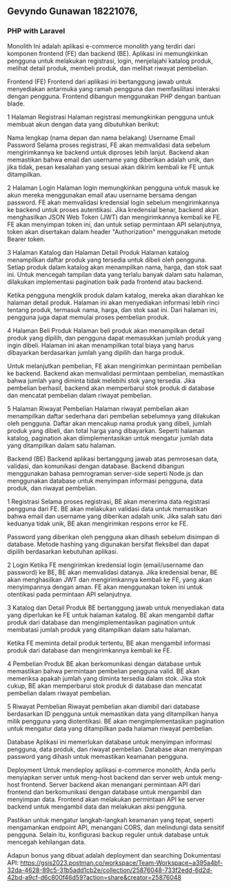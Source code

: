 ## Gevyndo Gunawan 18221076,
### PHP with Laravel

Monolith
Ini adalah aplikasi e-commerce monolith yang terdiri dari komponen frontend (FE) dan backend (BE). Aplikasi ini memungkinkan pengguna untuk melakukan registrasi, login, menjelajahi katalog produk, melihat detail produk, membeli produk, dan melihat riwayat pembelian.

Frontend (FE)
Frontend dari aplikasi ini bertanggung jawab untuk menyediakan antarmuka yang ramah pengguna dan memfasilitasi interaksi dengan pengguna. Frontend dibangun menggunakan PHP dengan bantuan blade.

1 Halaman Registrasi
Halaman registrasi memungkinkan pengguna untuk membuat akun dengan data yang dibutuhkan berikut:

Nama lengkap (nama depan dan nama belakang)
Username
Email
Password
Selama proses registrasi, FE akan memvalidasi data sebelum mengirimkannya ke backend untuk diproses lebih lanjut. Backend akan memastikan bahwa email dan username yang diberikan adalah unik, dan jika tidak, pesan kesalahan yang sesuai akan dikirim kembali ke FE untuk ditampilkan.

2 Halaman Login
Halaman login memungkinkan pengguna untuk masuk ke akun mereka menggunakan email atau username bersama dengan password. FE akan memvalidasi kredensial login sebelum mengirimkannya ke backend untuk proses autentikasi. Jika kredensial benar, backend akan menghasilkan JSON Web Token (JWT) dan mengirimkannya kembali ke FE. FE akan menyimpan token ini, dan untuk setiap permintaan API selanjutnya, token akan disertakan dalam header "Authorization" menggunakan metode Bearer token.

3 Halaman Katalog dan Halaman Detail Produk
Halaman katalog menampilkan daftar produk yang tersedia untuk dibeli oleh pengguna. Setiap produk dalam katalog akan menampilkan nama, harga, dan stok saat ini. Untuk mencegah tampilan data yang terlalu banyak dalam satu halaman, dilakukan implementasi pagination baik pada frontend atau backend.

Ketika pengguna mengklik produk dalam katalog, mereka akan diarahkan ke halaman detail produk. Halaman ini akan menyediakan informasi lebih rinci tentang produk, termasuk nama, harga, dan stok saat ini. Dari halaman ini, pengguna juga dapat memulai proses pembelian produk.

4 Halaman Beli Produk
Halaman beli produk akan menampilkan detail produk yang dipilih, dan pengguna dapat memasukkan jumlah produk yang ingin dibeli. Halaman ini akan menampilkan total biaya yang harus dibayarkan berdasarkan jumlah yang dipilih dan harga produk.

Untuk melanjutkan pembelian, FE akan mengirimkan permintaan pembelian ke backend. Backend akan memvalidasi permintaan pembelian, memastikan bahwa jumlah yang diminta tidak melebihi stok yang tersedia. Jika pembelian berhasil, backend akan memperbarui stok produk di database dan mencatat pembelian dalam riwayat pembelian.

5 Halaman Riwayat Pembelian
Halaman riwayat pembelian akan menampilkan daftar sederhana dari pembelian sebelumnya yang dilakukan oleh pengguna. Daftar akan mencakup nama produk yang dibeli, jumlah produk yang dibeli, dan total harga yang dibayarkan. Seperti halaman katalog, pagination akan diimplementasikan untuk mengatur jumlah data yang ditampilkan dalam satu halaman.

Backend (BE)
Backend aplikasi bertanggung jawab atas pemrosesan data, validasi, dan komunikasi dengan database. Backend dibangun menggunakan bahasa pemrograman server-side seperti Node.js dan menggunakan database untuk menyimpan informasi pengguna, data produk, dan riwayat pembelian.

1 Registrasi
Selama proses registrasi, BE akan menerima data registrasi pengguna dari FE. BE akan melakukan validasi data untuk memastikan bahwa email dan username yang diberikan adalah unik. Jika salah satu dari keduanya tidak unik, BE akan mengirimkan respons error ke FE.

Password yang diberikan oleh pengguna akan dihash sebelum disimpan di database. Metode hashing yang digunakan bersifat fleksibel dan dapat dipilih berdasarkan kebutuhan aplikasi.

2 Login
Ketika FE mengirimkan kredensial login (email/username dan password) ke BE, BE akan memvalidasi datanya. Jika kredensial benar, BE akan menghasilkan JWT dan mengirimkannya kembali ke FE, yang akan menyimpannya dengan aman. FE akan menggunakan token ini untuk otentikasi pada permintaan API selanjutnya.

3 Katalog dan Detail Produk
BE bertanggung jawab untuk menyediakan data yang diperlukan ke FE untuk halaman katalog. BE akan mengambil daftar produk dari database dan mengimplementasikan pagination untuk membatasi jumlah produk yang ditampilkan dalam satu halaman.

Ketika FE meminta detail produk tertentu, BE akan mengambil informasi produk dari database dan mengirimkannya kembali ke FE.

4 Pembelian Produk
BE akan berkomunikasi dengan database untuk memastikan bahwa permintaan pembelian pengguna valid. BE akan memeriksa apakah jumlah yang diminta tersedia dalam stok. Jika stok cukup, BE akan memperbarui stok produk di database dan mencatat pembelian dalam riwayat pembelian.

5 Riwayat Pembelian
Riwayat pembelian akan diambil dari database berdasarkan ID pengguna untuk memastikan data yang ditampilkan hanya milik pengguna yang diotentikasi. BE akan mengimplementasikan pagination untuk mengatur data yang ditampilkan pada halaman riwayat pembelian.

Database
Aplikasi ini memerlukan database untuk menyimpan informasi pengguna, data produk, dan riwayat pembelian. Database akan menyimpan password yang dihash untuk memastikan keamanan pengguna.

Deployment
Untuk mendeploy aplikasi e-commerce monolith, Anda perlu menyiapkan server untuk meng-host backend dan server web untuk meng-host frontend. Server backend akan menangani permintaan API dari frontend dan berkomunikasi dengan database untuk mengambil dan menyimpan data. Frontend akan melakukan permintaan API ke server backend untuk mengambil data dan melakukan aksi pengguna.

Pastikan untuk mengatur langkah-langkah keamanan yang tepat, seperti mengamankan endpoint API, menangani CORS, dan melindungi data sensitif pengguna. Selain itu, konfigurasi backup reguler untuk database untuk mencegah kehilangan data.

Adapun bonus yang dibuat adalah deployment dan searching
Dokumentasi API:
https://gsis2023.postman.co/workspace/Team-Workspace~a395a4bf-32da-4628-89c5-31b5add1cb2e/collection/25876048-733f2edd-6d2d-42bd-a9cf-d6c800f46d59?action=share&creator=25876048
